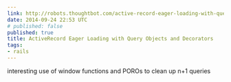 ```yaml
---
link: http://robots.thoughtbot.com/active-record-eager-loading-with-query-objects-and-decorators
date: 2014-09-24 22:53 UTC
# published: false
published: true
title: ActiveRecord Eager Loading with Query Objects and Decorators
tags:
- rails
---
```


interesting use of window functions and POROs to clean up n+1 queries
